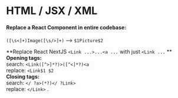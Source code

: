 # HTML / JSX / XML

#### Replace a React Component in entire codebase:

`([\s<]+)Image([\s/>]+)` --> `$1Picture$2`&#x20;



**Replace React NextJS `<Link ...>...<a ...` with just `<Link ...` **\
**Opening tags:**\
search: `<Link([^>]*?)>([^<]*?)<a`  \
replace: `<Link$1 $2`  \
**Closing tags:**\
search: `</ ?a>(*?)</ ?Link>`\
replace: `</Link>` .



&#x20;

&#x20;
